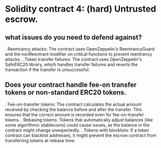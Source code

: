 # Solidity contract 4: (hard) Untrusted escrow.

## what issues do you need to defend against?

. Reentrancy attacks: The contract uses OpenZeppelin's ReentrancyGuard and the nonReentrant modifier on critical functions to prevent reentrancy attacks.
. Token transfer failures: The contract uses OpenZeppelin's SafeERC20 library, which handles transfer failures and reverts the transaction if the transfer is unsuccessful.

## Does your contract handle fee-on transfer tokens or non-standard ERC20 tokens.

. Fee-on-transfer tokens: The contract calculates the actual amount received by checking the balance before and after the transfer. This ensures that the correct amount is recorded even for fee-on-transfer tokens.
. Rebasing tokens: Tokens that automatically adjust balances (like some algorithmic stablecoins) could cause issues, as the balance in the contract might change unexpectedly.
. Tokens with blocklists: If a token contract can blacklist addresses, it might prevent the escrow contract from transferring tokens at release time.
